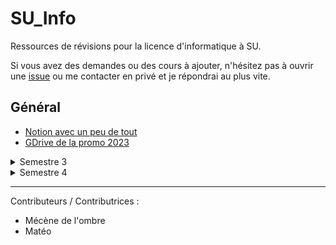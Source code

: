 # SU_Info
Ressources de révisions pour la licence d'informatique à SU.

Si vous avez des demandes ou des cours à ajouter, n'hésitez pas à ouvrir une [issue](https://github.com/matburnx/SU_Info_S3/issues) ou me contacter en privé et je répondrai au plus vite.

## Général
* [Notion avec un peu de tout](https://uncovered-trail-8e0.notion.site/INFORMATIQUE-f04f79ad7d5d4bccbafec5c7aab544a8)
* [GDrive de la promo 2023](https://drive.google.com/drive/folders/17AxyugaeV_eoo78E-xsduDYQIVjDn4UK)
<details>
 <summary>Semestre 3</summary>
  
## C
* [Site de l'UE (2021)](https://www-licence.ufr-info-p6.jussieu.fr/lmd/licence/2021/ue/LU2IN018-2021oct/)
* [Listes chaînées](https://openclassrooms.com/fr/courses/19980-apprenez-a-programmer-en-c/19733-stockez-les-donnees-avec-les-listes-chainees)
* [Files et piles](https://openclassrooms.com/fr/courses/19980-apprenez-a-programmer-en-c/19868-controlez-lajout-delements-avec-les-piles-et-les-files)
* [Manipulation de fichiers](https://openclassrooms.com/fr/courses/19980-apprenez-a-programmer-en-c/16421-manipulez-des-fichiers-a-laide-de-fonctions)
* [Fonctions types pour les arbres binaires](https://gist.github.com/moenn1/ee1ea8af01e6cb4d04215a91b791992e)

## Java
* [Cours YouTube](https://www.youtube.com/playlist?list=PLXJw8DkEYeSMkE08RRwdw3JVjGM-pGDec)
* [CM enregistrés de SU](https://www.youtube.com/playlist?list=PLRF7gAYuqQ1PKcBTlJuwt9I4Y5A6zxFcb) 

## Maths discrètes
* [Site de l'UE](https://www-licence.ufr-info-p6.jussieu.fr/lmd/licence/2024/ue/LU2IN005-2024oct/index.php)
* [Site de l'UE 2010](https://www.liafa.jussieu.fr/~ig/l2.html)
* [Cours YouTube (en français)](https://www.youtube.com/playlist?list=PLqcerf5fMKqjzLAoZq4WGhwQ92oopA1-F)
* [Cours YouTube très complet (en anglais)](https://www.youtube.com/playlist?list=PLHXZ9OQGMqxersk8fUxiUMSIx0DBqsKZS)
* [Livre utilisé pour l'UE (en anglais)](https://www.irif.fr/~ig/MCS.html)
* [Mathématiques pour l'informatique](https://www.liafa.jussieu.fr/~ig/mathinfo.html)

## OCaml
* [Site de l'UE 2023](https://www-licence.ufr-info-p6.jussieu.fr/lmd/licence/2023/ue/LU2IN019-2023oct/)
* [Site de l'UE 2021](https://www-licence.ufr-info-p6.jussieu.fr/lmd/licence/2021/ue/LU2IN019-2021oct/)
* [Documentation officielle](https://ocaml.org/docs)
* [Cours](https://ocaml.gelez.xyz/)
* [Exercices](https://ocaml.org/exercises)
* [Livres](https://ocaml.org/books)
</details>

<details>
  <summary>Semestre 4</summary>
</details>

---

Contributeurs / Contributrices :
* Mécène de l'ombre
* Matéo
